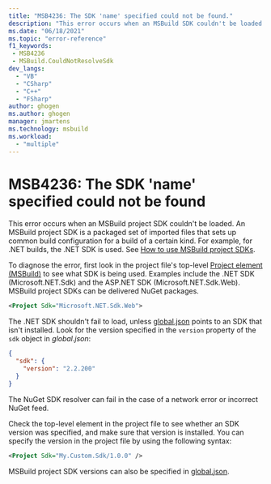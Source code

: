 ```yaml
---
title: "MSB4236: The SDK 'name' specified could not be found."
description: "This error occurs when an MSBuild SDK couldn't be loaded."
ms.date: "06/18/2021"
ms.topic: "error-reference"
f1_keywords:
 - MSB4236
 - MSBuild.CouldNotResolveSdk
dev_langs:
  - "VB"
  - "CSharp"
  - "C++"
  - "FSharp"
author: ghogen
ms.author: ghogen
manager: jmartens
ms.technology: msbuild
ms.workload:
  - "multiple"
---
```

# MSB4236: The SDK 'name' specified could not be found

This error occurs when an MSBuild project SDK couldn't be loaded. An MSBuild project SDK is a packaged set of imported files that sets up common build configuration for a build of a certain kind. For example, for .NET builds, the .NET SDK is used. See [How to use MSBuild project SDKs](../how-to-use-project-sdk.md).

To diagnose the error, first look in the project file's top-level [Project element (MSBuild)](../project-element-msbuild.md) to see what SDK is being used. Examples include the .NET SDK (Microsoft.NET.Sdk) and the ASP.NET SDK (Microsoft.NET.Sdk.Web). MSBuild project SDKs can be delivered NuGet packages.

```xml
<Project Sdk="Microsoft.NET.Sdk.Web">
```

The .NET SDK shouldn't fail to load, unless [global.json](/dotnet/core/tools/global-json) points to an SDK that isn't installed. Look for the version specified in the `version` property of the `sdk` object in *global.json*:

```json
{
  "sdk": {
    "version": "2.2.200"
  }
}
```

The NuGet SDK resolver can fail in the case of a network error or incorrect NuGet feed.

Check the top-level element in the project file to see whether an SDK version was specified, and make sure that version is installed. You can specify the version in the project file by using the following syntax:

```xml
<Project Sdk="My.Custom.Sdk/1.0.0" />
```

MSBuild project SDK versions can also be specified in [global.json](/dotnet/core/tools/global-json#msbuild-sdks).